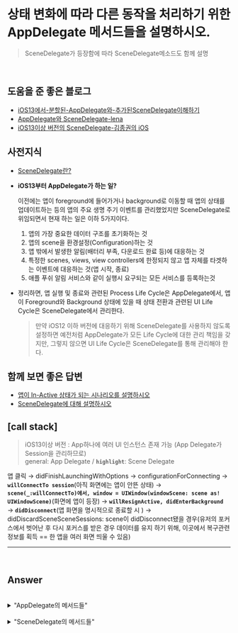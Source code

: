 # 상태 변화에 따라 다른 동작을 처리하기 위한 AppDelegate 메서드들을 설명하시오.
> SceneDelegate가 등장함에 따라 SceneDelegate메소드도 함께 설명


<br>

## 도움을 준 좋은 블로그
* [iOS13에서-분할된-AppDelegate와-추가된SceneDelegate이해하기](https://huniroom.tistory.com/entry/)
* [AppDelegate와 SceneDelegate-lena](https://velog.io/@dev-lena/iOS-AppDelegate와-SceneDelegate)
* [iOS13이상 버전의 SceneDelegate-김종권의 iOS](https://ios-development.tistory.com/53)

## 사전지식

* [SceneDelegate란?](./SceneDelegate.md)
* **iOS13부터 AppDelegate가 하는 일?**  


    이전에는 앱이 foreground에 들어가거나 background로 이동할 때 앱의 상태를 업데이트하는 등의 앱의 주요 생명 주기 이벤트를 관리했었지만 SceneDelegate로 위임되면서 현재 하는 일은 이하 5가지이다.

    1. 앱의 가장 중요한 데이터 구조를 초기화하는 것
    2. 앱의 scene을 환경설정(Configuration)하는 것
    3. 앱 밖에서 발생한 알림(배터리 부족, 다운로드 완료 등)에 대응하는 것
    4. 특정한 scenes, views, view controllers에 한정되지 않고 앱 자체를 타겟하는 이벤트에 대응하는 것(앱 시작, 종료)
    5. 애플 푸쉬 알림 서비스와 같이 실행시 요구되는 모든 서비스를 등록하는것

* 정리하면, 앱 실행 및 종료와 관련된 Process Life Cycle은 AppDelegate에서, 앱이 Foreground와 Background 상태에 있을 때 상태 전환과 관련된 UI Life Cycle은 SceneDelegate에서 관리한다.    
    > 만약 iOS12 이하 버전에 대응하기 위해 SceneDelegate를 사용하지 않도록 설정하면 예전처럼 AppDelegate가 모든 Life Cycle에 대한 관리 책임을 갖지만, 그렇지 않으면 UI Life Cycle은 SceneDelegate를 통해 관리해야 한다.


## 함께 보면 좋은 답변
* [앱이 In-Active 상태가 되는 시나리오를 설명하시오](./Progress_In-Active.md)
* [SceneDelegate에 대해 설명하시오](./SceneDelegate.md)



## **[call stack]**  
> iOS13이상 버전 : App하나에 여러 UI 인스턴스 존재 가능 (App Delegate가 Session을 관리하므로)  
> general: App Delegate / **`highlight`**: Scene Delegate  

앱 클릭 → didFinishLaunchingWithOptions → configurationForConnecting → **`willConnectTo session`**(아직 화면에는 앱이 안뜬 상태) → **`scene(_:willConnectTo)에서, window = UIWindow(windowScene: scene as! UIWindowScene)`**(화면에 앱이 등장) → **`willResignActive, didEnterBackground`** → **`didDisconnect`**(앱 화면을 명시적으로 종료할 시 ) → didDiscardSceneSceneSessions: scene이 didDisconnect됐을 경우(유저의 포커스에서 벗어난 후 다시 포커스를 받은 경우 데이터를 유지 하기 위해, 이곳에서 복구관련 정보를 획득 == 한 앱을 여러 화면 띄울 수 있음)

---
<br>

## Answer


<br>

<details>
<summary> "AppDelegate의 메서드들" </summary>
<div markdown="1">       

<br>

```swift
func application (_ : didFinishLaunchingWithOptions :)-> Bool
```
* 앱 시작시 앱 설정이 완료될때 호출.
* iOS13 이전에는 이 메서드를 통해 UIWindow 개체를 구성하고 ViewController인스턴스를 할당했지만,iOS13 부터 애플리케이션에 장면이 있는 경우 AppDelegate는 더이상 이를 처리할 책임이 없고 SceneDelegate로 이동된다.


<br>


```swift
func application (_ : configurationForConnecting : options :)-> UISceneConfiguration
```
* 새 장면이나 새창이 필요할 때마다 호출된다.
* 이 메서드는 앱 시작시 호출되지 않고 새 장면 또는 새 창을 가져야 하는 경우에만 호출된다.


<br>

```swift
func application (_ : didDiscardSceneSessions :)
```
* 멀티 태스킹 창에서 스와이프 하는것과 같이 장면을 삭제할 때 또는 프로그래밍 방식으로 앱 제거시 호출된다.  


</div>
</details>


<br>

<details>
<summary> "SceneDelegate의 메서드들"</summary>
<div markdown="1">   


<br>

> AppDelegate의 UIWindow와 관련된 것은 이제 SceneDelegate의 UIScene입니다.


```swift
func scene(_ scene: UIScene, willConnectTo session: UISceneSession, options connectionOptions: UIScene.ConnectionOptions)
```
* UI창을 만들고 root view controller 를 설정하고
["설정한 창을 ‘키’ 창으로 만듭니다"](https://huniroom.tistory.com/entry/iOSswiftUI-iOS13에서-분할된-AppDelegate와-추가된SceneDelegate이해하기).  
== "같은 수준 이하의 다른 모든 창앞에 해당 창을 배치합니다."
* 새로운 화면 객체가 앱에 추가 될 때마다 호출된다.


<br>

```swift
func sceneDidDisconnect(_ scene: UIScene)
```
* iOS 에서는 리소스를 확보하기위해 앱의 Scene이 백그라운드로 전환시마다 Scene를 완전 폐기할지 결정할 수 있다. 이것이 앱이 종료되거나 실행되지 않음을 의미하는것은 아니다. Scene만 Session에서 연결해제되고 활성화 되지 않는것이다.  
    * iOS에선 사용자가 특정 Scene을 포그라운드로 전환시 세션에 다시 연결하도록 결정 할 수 있다.
    * 이 메서드는 사용하지 않는 리소스를 삭제하는데도 사용할 수 있다.


<br>

```swift
func sceneWillResignActive(_ scene: UIScene)
```
* 앱이 백그라운드로 전환시 실행된다.


<br>

```swift
func sceneWillEnterForeground(_ scene: UIScene)
```
* 백그라운드에서 포그라운드로 전환시 실행된다.


<br>

```swift
func sceneDidBecomeActive(_ scene: UIScene)
```
* sceneWillEnterForeground 메서드 다음에 호출된다. 
* 장면이 설정되고 표시할 준비가 되었음을 알려준다.


<br>

```swift
func sceneDidEnterBackground(_ scene: UIScene)
```
* sceneWillEnterForeground 이후에 실행된다.
* 백그라운드에서 포그라운드로 전환 완료시 실행된다.



</div>
</details>


<br>
<br>